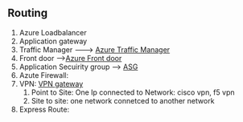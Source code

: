 ## Routing
  1. Azure Loadbalancer
  2. Application gateway
  3. Traffic Manager ---> [Azure Traffic Manager](https://docs.microsoft.com/en-us/azure/traffic-manager/traffic-manager-overview)
  4. Front door -->[Azure Front door](https://docs.microsoft.com/en-us/azure/frontdoor/front-door-overview)
  5. Application Secuirity group --> [ASG](https://docs.microsoft.com/en-us/azure/virtual-network/network-security-groups-overview)
  6. Azute Firewall:  
  7. VPN:  [VPN gateway](https://docs.microsoft.com/en-us/azure/vpn-gateway/design)
      1. Point to Site: One Ip connected to Network: cisco vpn, f5 vpn
      2. Site to site: one network connetced to another network
  8. Express Route: 